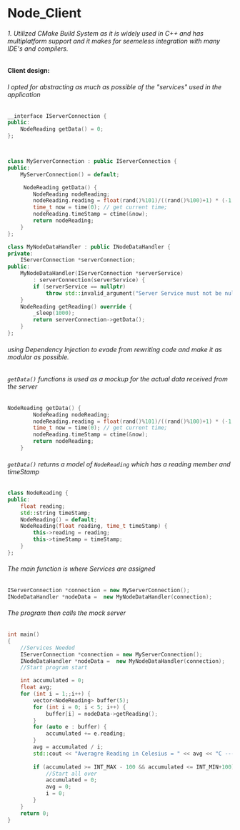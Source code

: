 # Node_Client
###### 1. Utilized CMake Build System as it is widely used in C++ and has multiplatform support and it makes for seemeless integration with many IDE's and compilers.

#### Client design:

###### I opted for abstracting as much as possible of the "services" used in the application 
``` cpp 
__interface IServerConnection {
public:
	NodeReading getData() = 0;
};

```
```cpp


class MyServerConnection : public IServerConnection {
public:
	MyServerConnection() = default;

	 NodeReading getData() {
		NodeReading nodeReading;
		nodeReading.reading = float(rand()%101)/((rand()%100)+1) * (-1 * rand() % 2);
		time_t now = time(0); // get current time;
		nodeReading.timeStamp = ctime(&now);
		return nodeReading;
	}
};

class MyNodeDataHandler : public INodeDataHandler {
private:
	IServerConnection *serverConnection;
public:
	MyNodeDataHandler(IServerConnection *serverService)
		: serverConnection(serverService) {
		if (serverService == nullptr)
			throw std::invalid_argument("Server Service must not be null");
	}
	NodeReading getReading() override {
		_sleep(1000);
		return serverConnection->getData();
	}
};
```
###### using Dependency Injection to evade from rewriting code and make it as modular as possible.

###### ```getData()``` functions is used as a mockup for the actual data received from the server
```cpp
NodeReading getData() {
		NodeReading nodeReading;
		nodeReading.reading = float(rand()%101)/((rand()%100)+1) * (-1 * rand() % 2);
		time_t now = time(0); // get current time;
		nodeReading.timeStamp = ctime(&now);
		return nodeReading;
	}
```
###### ```getData()``` returns a model of ```NodeReading``` which has a reading member and timeStamp
```cpp
class NodeReading {
public:
	float reading;
	std::string timeStamp;
	NodeReading() = default;
	NodeReading(float reading, time_t timeStamp) {
		this->reading = reading;
		this->timeStamp = timeStamp;
	}
};
```
###### The main function is where Services are assigned
```cpp
IServerConnection *connection = new MyServerConnection();
INodeDataHandler *nodeData =  new MyNodeDataHandler(connection);
```
###### The program then calls the mock server
```cpp
int main()
{
	//Services Needed
	IServerConnection *connection = new MyServerConnection();
	INodeDataHandler *nodeData =  new MyNodeDataHandler(connection);
	//Start program start

	int accumulated = 0;
	float avg;
	for (int i = 1;;i++) {
		vector<NodeReading> buffer(5);
		for (int i = 0; i < 5; i++) {
			buffer[i] = nodeData->getReading();
		}
		for (auto e : buffer) {
			accumulated += e.reading;
		}
		avg = accumulated / i;
		std::cout << "Averagre Reading in Celesius = " << avg << "C ---- Accumulated Reading = " << accumulated << " ---- TimeStamp of Last Reading "<< buffer[4].timeStamp << endl;
		
		if (accumulated >= INT_MAX - 100 && accumulated <= INT_MIN+100) { //preventing accumulated from overflowing
			//Start all over
			accumulated = 0;
			avg = 0;
			i = 0;
		}
	}
	return 0;
}

```
